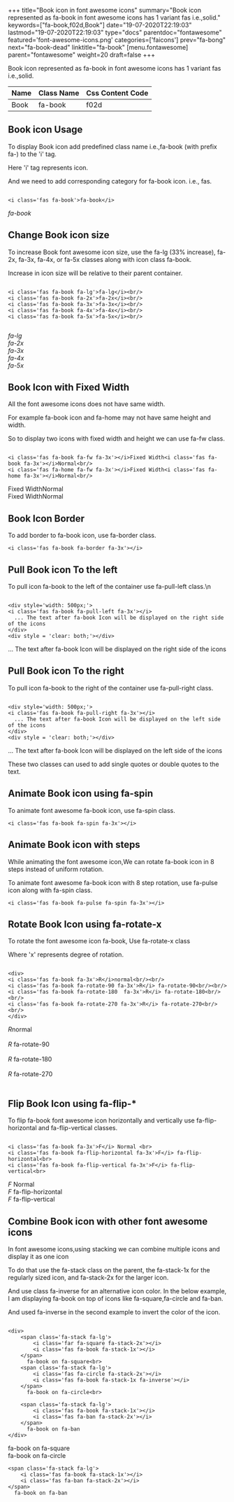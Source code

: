 +++
title="Book icon in font awesome icons"
summary="Book icon represented as fa-book in font awesome icons has 1 variant fas i.e.,solid."
keywords=["fa-book,f02d,Book"]
date="19-07-2020T22:19:03"
lastmod="19-07-2020T22:19:03"
type="docs"
parentdoc="fontawesome"
featured='font-awesome-icons.png'
categories=['faicons']
prev="fa-bong"
next="fa-book-dead"
linktitle="fa-book"
[menu.fontawesome]
parent="fontawesome"
weight=20
draft=false
+++


Book icon represented as fa-book in font awesome icons has 1 variant fas i.e.,solid.

<div class='table-responsive'><table class='table'><thead><tr><th>Name</th><th>Class Name</th><th>Css Content Code</th></tr></thead><tbody><tr><td>Book</td><td>fa-book</td><td>f02d</td></tr></tbody></table></div>



## Book icon Usage

To display Book icon add predefined class name i.e.,fa-book (with prefix fa-) to the 'i' tag.

Here 'i' tag represents icon.

And we need to add corresponding category for fa-book icon. i.e., fas.


```

<i class='fas fa-book'>fa-book</i>
```

<i class='fas fa-book'>fa-book</i>




## Change Book icon size
To increase Book font awesome icon size, use the fa-lg (33% increase), fa-2x, fa-3x, fa-4x, or fa-5x classes along with icon class fa-book.

Increase in icon size will be relative to their parent container. 

```

<i class='fas fa-book fa-lg'>fa-lg</i><br/>
<i class='fas fa-book fa-2x'>fa-2x</i><br/>
<i class='fas fa-book fa-3x'>fa-3x</i><br/>
<i class='fas fa-book fa-4x'>fa-4x</i><br/>
<i class='fas fa-book fa-5x'>fa-5x</i><br/>
            
```

<i class='fas fa-book fa-lg'>fa-lg</i><br/>
<i class='fas fa-book fa-2x'>fa-2x</i><br/>
<i class='fas fa-book fa-3x'>fa-3x</i><br/>
<i class='fas fa-book fa-4x'>fa-4x</i><br/>
<i class='fas fa-book fa-5x'>fa-5x</i><br/>
            



## Book Icon with Fixed Width 

All the font awesome icons does not have same width.

For example fa-book icon and fa-home may not have same height and width.

So to display two icons with fixed width and height we can use fa-fw class.


```

<i class='fas fa-book fa-fw fa-3x'></i>Fixed Width<i class='fas fa-book fa-3x'></i>Normal<br/>
<i class='fas fa-home fa-fw fa-3x'></i>Fixed Width<i class='fas fa-home fa-3x'></i>Normal<br/>
```

<i class='fas fa-book fa-fw fa-3x'></i>Fixed Width<i class='fas fa-book fa-3x'></i>Normal<br/>
<i class='fas fa-home fa-fw fa-3x'></i>Fixed Width<i class='fas fa-home fa-3x'></i>Normal<br/>



## Book Icon Border 

To add border to fa-book icon, use fa-border class.


```
<i class='fas fa-book fa-border fa-3x'></i>

```
<i class='fas fa-book fa-border fa-3x'></i>





## Pull Book icon To the left

To pull icon fa-book to the left of the container use fa-pull-left class.\n

```

<div style='width: 500px;'>
<i class='fas fa-book fa-pull-left fa-3x'></i>
  ... The text after fa-book Icon will be displayed on the right side of the icons
</div>
<div style = 'clear: both;'></div>
```

<div style='width: 500px;'>
<i class='fas fa-book fa-pull-left fa-3x'></i>
  ... The text after fa-book Icon will be displayed on the right side of the icons
</div>
<div style = 'clear: both;'></div>




## Pull Book icon To the right
To pull icon fa-book to the right of the container use fa-pull-right class.

```

<div style='width: 500px;'>
<i class='fas fa-book fa-pull-right fa-3x'></i>
  ... The text after fa-book Icon will be displayed on the left side of the icons
</div>
<div style = 'clear: both;'></div>
```

<div style='width: 500px;'>
<i class='fas fa-book fa-pull-right fa-3x'></i>
  ... The text after fa-book Icon will be displayed on the left side of the icons
</div>
<div style = 'clear: both;'></div>

These two classes can used to add single quotes or double quotes to the text.


## Animate Book icon using fa-spin
To animate font awesome fa-book icon, use fa-spin class.

```
<i class='fas fa-book fa-spin fa-3x'></i>
```
<i class='fas fa-book fa-spin fa-3x'></i>




## Animate Book icon with steps
While animating the font awesome icon,We can rotate fa-book icon in 8 steps instead of uniform rotation.

To animate font awesome fa-book icon with 8 step rotation, use fa-pulse icon along with fa-spin class.


```
<i class='fas fa-book fa-pulse fa-spin fa-3x'></i>

```
<i class='fas fa-book fa-pulse fa-spin fa-3x'></i>





## Rotate Book Icon using fa-rotate-x
To rotate the font awesome icon fa-book, Use fa-rotate-x class

Where 'x' represents degree of rotation.


```

<div>
<i class='fas fa-book fa-3x'>R</i>normal<br/><br/>
<i class='fas fa-book fa-rotate-90 fa-3x'>R</i> fa-rotate-90<br/><br/> 
<i class='fas fa-book fa-rotate-180  fa-3x'>R</i> fa-rotate-180<br/><br/> 
<i class='fas fa-book fa-rotate-270 fa-3x'>R</i> fa-rotate-270<br/><br/>
</div>
```

<div>
<i class='fas fa-book fa-3x'>R</i>normal<br/><br/>
<i class='fas fa-book fa-rotate-90 fa-3x'>R</i> fa-rotate-90<br/><br/> 
<i class='fas fa-book fa-rotate-180  fa-3x'>R</i> fa-rotate-180<br/><br/> 
<i class='fas fa-book fa-rotate-270 fa-3x'>R</i> fa-rotate-270<br/><br/>
</div>




## Flip Book Icon using fa-flip-*
To flip fa-book font awesome icon horizontally and vertically use fa-flip-horizontal and fa-flip-vertical classes. 

```

<i class='fas fa-book fa-3x'>F</i> Normal <br>
<i class='fas fa-book fa-flip-horizontal fa-3x'>F</i> fa-flip-horizontal<br>
<i class='fas fa-book fa-flip-vertical fa-3x'>F</i> fa-flip-vertical<br>
```

<i class='fas fa-book fa-3x'>F</i> Normal <br>
<i class='fas fa-book fa-flip-horizontal fa-3x'>F</i> fa-flip-horizontal<br>
<i class='fas fa-book fa-flip-vertical fa-3x'>F</i> fa-flip-vertical<br>




## Combine Book icon with other font awesome icons
In font awesome icons,using stacking we can combine multiple icons and display it as one icon 

To do that use the fa-stack class on the parent, the fa-stack-1x for the regularly sized icon, and fa-stack-2x for the larger icon.

And use class fa-inverse for an alternative icon color. 
In the below example, I am displaying fa-book on top of icons like fa-square,fa-circle and fa-ban.

And used fa-inverse in the second example to invert the color of the icon.

```

<div>
    <span class='fa-stack fa-lg'>
        <i class='far fa-square fa-stack-2x'></i>
        <i class='fas fa-book fa-stack-1x'></i>
    </span>
      fa-book on fa-square<br>
    <span class='fa-stack fa-lg'>
        <i class='fas fa-circle fa-stack-2x'></i>
        <i class='fas fa-book fa-stack-1x fa-inverse'></i>
    </span>
      fa-book on fa-circle<br>

    <span class='fa-stack fa-lg'>
        <i class='fas fa-book fa-stack-1x'></i>
        <i class='fas fa-ban fa-stack-2x'></i>
    </span>
      fa-book on fa-ban
</div>
```

<div>
    <span class='fa-stack fa-lg'>
        <i class='far fa-square fa-stack-2x'></i>
        <i class='fas fa-book fa-stack-1x'></i>
    </span>
      fa-book on fa-square<br>
    <span class='fa-stack fa-lg'>
        <i class='fas fa-circle fa-stack-2x'></i>
        <i class='fas fa-book fa-stack-1x fa-inverse'></i>
    </span>
      fa-book on fa-circle<br>

    <span class='fa-stack fa-lg'>
        <i class='fas fa-book fa-stack-1x'></i>
        <i class='fas fa-ban fa-stack-2x'></i>
    </span>
      fa-book on fa-ban
</div>






